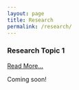 ```yaml
---
layout: page
title: Research
permalink: /research/
---
```


<div class="research-topic">

<div class="research-bubble" style="background-image: url(../images/Feature_Image_1.jpg);">
  <div class="ch-info">
    <h3>Research Topic 1</h3>
    <p><a href="http://drbl.in/eOPF">Read More...</a></p>
  </div>
</div>

Coming soon!

</div>
